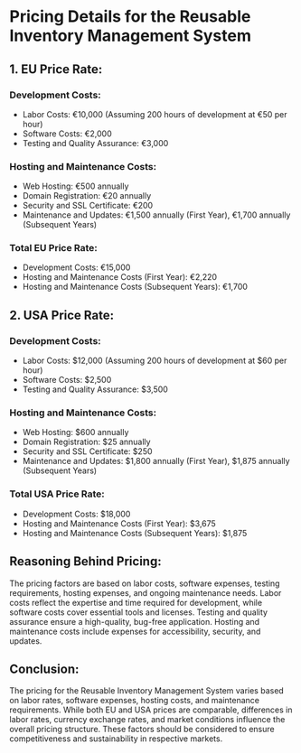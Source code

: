 # Pricing Details for the Reusable Inventory Management System

## 1. EU Price Rate:

### Development Costs:
- Labor Costs: €10,000 (Assuming 200 hours of development at €50 per hour)
- Software Costs: €2,000
- Testing and Quality Assurance: €3,000

### Hosting and Maintenance Costs:
- Web Hosting: €500 annually
- Domain Registration: €20 annually
- Security and SSL Certificate: €200
- Maintenance and Updates: €1,500 annually (First Year), €1,700 annually (Subsequent Years)

### Total EU Price Rate:
- Development Costs: €15,000
- Hosting and Maintenance Costs (First Year): €2,220
- Hosting and Maintenance Costs (Subsequent Years): €1,700

## 2. USA Price Rate:

### Development Costs:
- Labor Costs: $12,000 (Assuming 200 hours of development at $60 per hour)
- Software Costs: $2,500
- Testing and Quality Assurance: $3,500

### Hosting and Maintenance Costs:
- Web Hosting: $600 annually
- Domain Registration: $25 annually
- Security and SSL Certificate: $250
- Maintenance and Updates: $1,800 annually (First Year), $1,875 annually (Subsequent Years)

### Total USA Price Rate:
- Development Costs: $18,000
- Hosting and Maintenance Costs (First Year): $3,675
- Hosting and Maintenance Costs (Subsequent Years): $1,875

## Reasoning Behind Pricing:
The pricing factors are based on labor costs, software expenses, testing requirements, hosting expenses, and ongoing maintenance needs. Labor costs reflect the expertise and time required for development, while software costs cover essential tools and licenses. Testing and quality assurance ensure a high-quality, bug-free application. Hosting and maintenance costs include expenses for accessibility, security, and updates.

## Conclusion:
The pricing for the Reusable Inventory Management System varies based on labor rates, software expenses, hosting costs, and maintenance requirements. While both EU and USA prices are comparable, differences in labor rates, currency exchange rates, and market conditions influence the overall pricing structure. These factors should be considered to ensure competitiveness and sustainability in respective markets.
